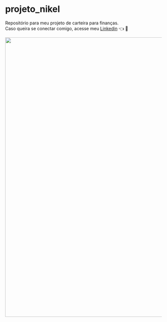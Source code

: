 # projeto_nikel

Repositório para meu projeto de carteira para finanças.<br>
Caso queira se conectar comigo, acesse meu [Linkedin](https://www.linkedin.com/in/bruno-santos-silveira/) :point_left: :rocket:

<div align="center">
<img src="https://github.com/bruno-ssilveira/projeto_nikel/assets/129340450/562a6d7f-9205-422b-812a-ebf09b014085" width="900px" />
</div>
